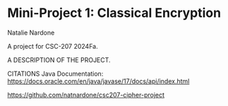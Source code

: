 # Mini-Project 1: Classical Encryption

Natalie Nardone

A project for CSC-207 2024Fa.

A DESCRIPTION OF THE PROJECT.

CITATIONS
Java Documentation: https://docs.oracle.com/en/java/javase/17/docs/api/index.html


https://github.com/natnardone/csc207-cipher-project